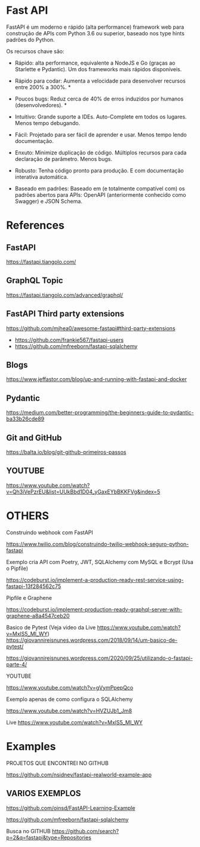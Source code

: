 # Fast API

FastAPI é um moderno e rápido (alta performance) framework web para construção de APIs com Python 3.6 ou superior, baseado nos type hints padrões do Python.

Os recursos chave são:

- Rápido: alta performance, equivalente a NodeJS e Go (graças ao Starlette e Pydantic). Um dos frameworks mais rápidos disponíveis.

- Rápido para codar: Aumenta a velocidade para desenvolver recursos entre 200% a 300%. *

- Poucos bugs: Reduz cerca de 40% de erros induzidos por humanos (desenvolvedores). *

- Intuitivo: Grande suporte a IDEs. Auto-Complete em todos os lugares. Menos tempo debugando.

- Fácil: Projetado para ser fácil de aprender e usar. Menos tempo lendo documentação.

- Enxuto: Minimize duplicação de código. Múltiplos recursos para cada declaração de parâmetro. Menos bugs.

- Robusto: Tenha código pronto para produção. E com documentação interativa automática.

- Baseado em padrões: Baseado em (e totalmente compatível com) os padrões abertos para APIs: OpenAPI (anteriormente conhecido como Swagger) e JSON Schema.


# References

## FastAPI

https://fastapi.tiangolo.com/


## GraphQL Topic

https://fastapi.tiangolo.com/advanced/graphql/



## FastAPI Third party extensions

https://github.com/mjhea0/awesome-fastapi#third-party-extensions

- https://github.com/frankie567/fastapi-users
- https://github.com/mfreeborn/fastapi-sqlalchemy

## Blogs

https://www.jeffastor.com/blog/up-and-running-with-fastapi-and-docker


## Pydantic

https://medium.com/better-programming/the-beginners-guide-to-pydantic-ba33b26cde89


## Git and GitHub

https://balta.io/blog/git-github-primeiros-passos


## YOUTUBE

https://www.youtube.com/watch?v=Qh3iVePzrEU&list=UUkBbd1D04_yGaxEYbBKKFVg&index=5


# OTHERS

Construindo webhook com FastAPI

https://www.twilio.com/blog/construindo-twilio-webhook-seguro-python-fastapi


Exemplo cria API com Poetry, JWT, SQLAlchemy com MySQL e Bcrypt (Usa o Pipfile)

https://codeburst.io/implement-a-production-ready-rest-service-using-fastapi-13f284562c75

Pipfile e Graphene

https://codeburst.io/implement-production-ready-graphql-server-with-graphene-a8a4547ceb20

Basico de Pytest (Veja video da Live https://www.youtube.com/watch?v=MxlS5_MI_WY)
https://giovannireisnunes.wordpress.com/2018/09/14/um-basico-de-pytest/

https://giovannireisnunes.wordpress.com/2020/09/25/utilizando-o-fastapi-parte-4/

YOUTUBE

https://www.youtube.com/watch?v=gVymPpepQco

Exemplo apenas de como configura o SQLAlchemy

https://www.youtube.com/watch?v=HVZUJb1_Jm8

Live 
https://www.youtube.com/watch?v=MxlS5_MI_WY

# Examples

PROJETOS QUE ENCONTREI NO GITHUB

https://github.com/nsidnev/fastapi-realworld-example-app

## VARIOS EXEMPLOS

https://github.com/oinsd/FastAPI-Learning-Example

https://github.com/mfreeborn/fastapi-sqlalchemy

Busca no GITHUB https://github.com/search?p=2&q=fastapi&type=Repositories